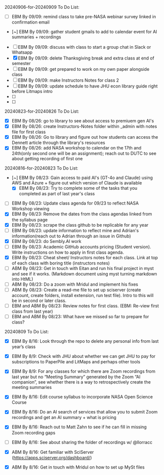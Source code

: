 20240906-for-20240909 To Do List:
- [ ] EBM By 09/09: remind class to take pre-NASA webinar survey linked in confirmation email
- [~] EBM By 09/09: gather student gmails to add to calendar event for AI summaries + recordings
- [ ] EBM By 09/09: discuss with class to start a group chat in Slack or Whatsapp
- [x] EBM By 09/09: delete Thanksgiving break and extra class at end of semester
- [ ] EBM By 09/09: get prepared to work on my own paper alongside class
- [ ] EBM By 09/09: make Instructors Notes for class 2
- [ ] EBM By 09/09: update schedule to have JHU econ library guide right before Litmaps intro
- [ ] 
- [ ] 


20240823-for-20240826 To Do List:
- [x] EBM By 08/26: go to library to see about access to premiuem gen AI's
- [x] EBM By 08/26: create Instructors-Notes folder within _admin with notes file for first class
- [x] EBM By 08/26: Go to library and figure out how students can access the Dennett article through the library's resources
- [x] EBM By 08/26: add NASA workshop to calendar on the 17th and 24th(only second one will be an assignment); reach out to DUTC to see about getting recording of first one

20240816-for-20240823 To Do List:
- [~] EBM By 08/23: Gain access to paid AI's (GT-4o and Claude) using AWS and Azure + figure out which version of Claude is available
  - [x] EBM By 08/23: Try to complete some of the tasks that you completed as part of last year's class
- [ ] EBM By 08/23: Update class agenda for 09/23 to reflect NASA Workshop viewing
- [x] EBM By 08/23: Remove the dates from the class agendas linked from the syllabus page
- [x] EBM By 08/23: scrape the class github to be replicable for any year
- [ ] EBM By 08/23: update information to reflect mine and Adrian's information(reach out to Adrian through an issue in Github)
- [x] EBM By 08/23: do Sembly.AI work
- [ ] EBM By 08/23: Academic GitHub accounts pricing (Student version). Write instructions on how to apply in first class agenda.
- [x] EBM By 08/23: Cheat sheet/ Instructors notes for each class. Link at top of each class with boring title (instructors notes)
- [ ] ABM By 08/23: Get in touch with Eitan and run his final project in myst and see if it works. (Markdown document using myst turning markdown into HtML)
- [ ] ABM By 08/23: Do a zoom with Mridul and implement his fixes
- [ ] ABM By 08/23: Create a read-me file to set up sciserver (create account, create folders, install extension, run test file). Intro to this will be in second or later class.
- [ ] EBM and ABM By 08/23: Review notes for first class. (EBM: Re-view first class from last year)
- [ ] EBM and ABM By 08/23: What have we missed so far to prepare for class?

20240809 To Do List:
- [x] EBM By 8/16: Look through the repo to delete any personal info from last year’s class
- [x] EBM By 8/9: Check with JHU about whether we can get JHU to pay for subscriptions to PaperPile and LitMaps and perhaps other tools
- [x] EBM By 8/9: For any classes for which there are Zoom recordings from last year but no “Meeting Summary” generated by the Zoom “AI companion”, see whether there is a way to retrospectively create the meeting summaries
- [x] EBM By 8/16: Edit course syllabus to incorporate NASA Open Science Course
- [x] EBM By 8/16: Do an AI search of services that allow you to submit Zoom recordings and get an AI  summary + what is pricing
- [x] EBM By 8/16: Reach out to Matt Zahn to see if he can fill in missing Zoom recording gaps
- [ ] EBM By 8/16: See about sharing the folder of recordings w/ @llorracc
- [x] ABM By 8/16: Get familiar with SciServer (https://apps.sciserver.org/dashboard/)
- [x] ABM By 8/16: Get in touch with Mridul on how to set up MySt files 

